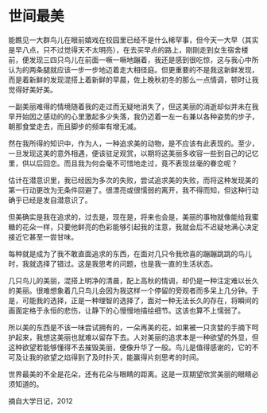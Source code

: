 # 世间最美

能瞧见一大群鸟儿在眼前嬉戏在校园里已经不是什么稀罕事，但今天一大早（其实是早八点，只不过觉得天不太明亮），在去买早点的路上，刚刚走到女生宿舍楼前，便发现三四只鸟儿在前面一噘一噘地蹦着，我还是感到很吃惊，这与我心中所认为的两条腿就应该一步一步地迈着走大相径庭。但更重要的不是我这新鲜发现，而是着新鲜的发现混搭上着新鲜的早晨，佐上晚秋初冬的那么一点情调，顿时让我觉得好美好美。  

一副美丽难得的情境随着我的走过而无疑地消失了，但这美丽的消逝却似并未在我早开始因之感动的的心里激起多少失落，我仍迈着一左一右兼以各种姿势的步子，朝那食堂走去，而且脚步的频率有增无减。  

然在我所得的知识中，作为人，一种追求美的动物，是不应该有此表现的。至少，一旦发现这美的意外相遇，便该驻足观赏，以期将这美丽多收容一些到自己的记忆里，供以后回恋。而且我为何会毫不可惜地走过，竟不表现丝毫的眷恋呢？  

估计在潜意识里，我已经因为多次的失败，尝试追求美的失败，而将这种发现美的第一行动更改为无条件回避了。很漂亮或很懦弱的离开，我不得而知，但这种行动确乎已经是发自潜意识了。  

但美确实是我在追求的，过去是，现在是，将来也会是，美丽的事物就像能给我蜜糖的花朵一样，只要他鲜亮的色彩能够引起我的注意，我就会后不迟疑地满心决定接近它甚至一尝甘味。  

每种就是成为了我不敢直面追求的东西，在面对几只令我欣喜的蹦蹦跳跳的鸟儿时，我就选择了错过。这是我思考的问题，也是我一直的生活状态。  

几只鸟儿的美丽，混搭上明净的清晨，配上高秋的情调，却仍是一种注定难以长久的美丽。很难想象着几只鸟儿会因为我这样一个停留的旁观者而多呆上几分钟。于是，可能我的选择，正是一种理智的选择了，面对一种无法长久的存在，将瞬间的画面定格于永恒的悲伤，让静下的心慢慢地描绘细节。这该也算不上懦弱了。  

所以美的东西是不该一味尝试拥有的，一朵再美的花，如果被一只贪婪的手摘下呵护起来，我想这美丽也就难以留存下去。人对美丽的追求本是一种欲望的外显，但这种欲望若能够懂得不去摧毁美丽，便像升华了一般。鸟儿是值得感谢的，它的不可及让我的欲望之焰得到了及时扑灭，能赢得片刻思考的时间。  

世界最美的不全是花朵，还有花朵与眼睛的距离。这是一双期望欣赏美丽的眼睛必须知道的。  

摘自大学日记，2012  
